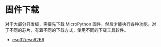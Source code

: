 # 固件下载

对于大部分开发板，需要先下载 MicroPython 固件，然后才能执行各种功能。对于不同的芯片，有着不同的下载方式，使用不同的下载工具软件。

- [esp32/esp8266](esp/readme.md)
